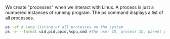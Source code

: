 We create "processes" when we interact with Linux. A process is just a numbered instances of running program. The ps command displays a list of all processes.

```bash
ps -ef # long listing of all processes on the system
ps -e --format uid,pid,ppid,%cpu,cmd #the user ID, process ID, parent process ID, CPU usage, and command name of a process
```


